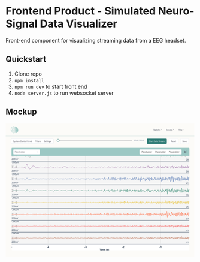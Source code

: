# Frontend Product - Simulated Neuro-Signal Data Visualizer

Front-end component for visualizing streaming data from a EEG headset.

## Quickstart

1. Clone repo
2. `npm install`
3. `npm run dev` to start front end
4. `node server.js` to run websocket server

## Mockup

![mockup](/public/mockup.png)
